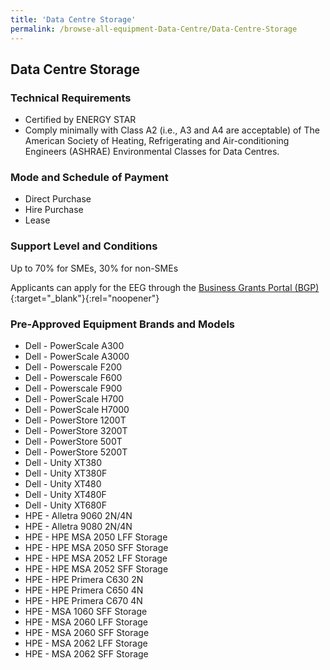 ```yaml
---
title: 'Data Centre Storage'
permalink: /browse-all-equipment-Data-Centre/Data-Centre-Storage
---
```


## Data Centre Storage

### Technical Requirements

- Certified by ENERGY STAR 
- Comply minimally with Class A2 (i.e., A3 and A4 are acceptable) of The American Society of Heating, Refrigerating and Air-conditioning Engineers (ASHRAE) Environmental Classes for Data Centres.

### Mode and Schedule of Payment 

- Direct Purchase
- Hire Purchase
- Lease

### Support Level and Conditions

Up to 70% for SMEs, 30% for non-SMEs

Applicants can apply for the EEG through the [Business Grants Portal (BGP)](http://www.businessgrants.gov.sg/){:target="_blank"}{:rel="noopener"}

### Pre-Approved Equipment Brands and Models

- Dell - PowerScale A300
- Dell - PowerScale A3000
- Dell - Powerscale F200
- Dell - Powerscale F600
- Dell - Powerscale F900
- Dell - PowerScale H700
- Dell - PowerScale H7000
- Dell - PowerStore 1200T
- Dell - PowerStore 3200T
- Dell - PowerStore 500T
- Dell - PowerStore 5200T
- Dell - Unity XT380
- Dell - Unity XT380F
- Dell - Unity XT480
- Dell - Unity XT480F
- Dell - Unity XT680F
- HPE - Alletra 9060 2N/4N
- HPE - Alletra 9080 2N/4N
- HPE - HPE MSA 2050 LFF Storage
- HPE - HPE MSA 2050 SFF Storage
- HPE - HPE MSA 2052 LFF Storage
- HPE - HPE MSA 2052 SFF Storage
- HPE - HPE Primera C630 2N
- HPE - HPE Primera C650 4N
- HPE - HPE Primera C670 4N
- HPE - MSA 1060 SFF Storage
- HPE - MSA 2060 LFF Storage
- HPE - MSA 2060 SFF Storage
- HPE - MSA 2062 LFF Storage
- HPE - MSA 2062 SFF Storage

<script src='/jquery/resize-tables.js'></script>
